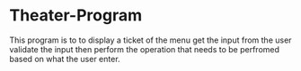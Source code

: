 # Theater-Program

This program is to to display a ticket of the menu get the input from the user validate the input then perform the operation that needs to be perfromed based on what the user enter.
